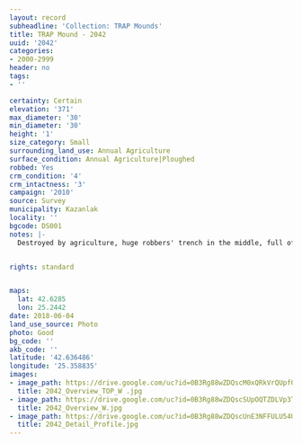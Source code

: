 ```yaml
---
layout: record
subheadline: 'Collection: TRAP Mounds'
title: TRAP Mound - 2042
uuid: '2042'
categories:
- 2000-2999
header: no
tags:
- ''

certainty: Certain
elevation: '371'
max_diameter: '30'
min_diameter: '30'
height: '1'
size_category: Small
surrounding_land_use: Annual Agriculture
surface_condition: Annual Agriculture|Ploughed
robbed: Yes
crm_condition: '4'
crm_intactness: '3'
campaign: '2010'
source: Survey
municipality: Kazanlak
locality: ''
bgcode: DS001
notes: |-
  Destroyed by agriculture, huge robbers' trench in the middle, full of water, going to the bedrock.


rights: standard


maps:
  lat: 42.6285
  lon: 25.2442
date: 2018-06-04
land_use_source: Photo
photo: Good
bg_code: ''
akb_code: ''
latitude: '42.636486'
longitude: '25.358835'
images:
- image_path: https://drive.google.com/uc?id=0B3Rg88wZDQscM0xQRkVrQUpfOUU
  title: 2042_Overview_TOP_W .jpg
- image_path: https://drive.google.com/uc?id=0B3Rg88wZDQscSUpOQTZDLVp3T1k
  title: 2042_Overview_W.jpg
- image_path: https://drive.google.com/uc?id=0B3Rg88wZDQscUnE3NFFULU54UEk
  title: 2042_Detail_Profile.jpg
---
```

